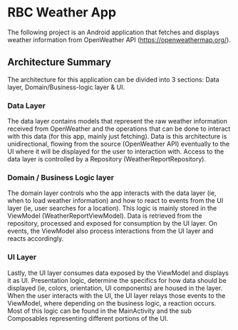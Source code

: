 # RBC Weather App

The following project is an Android application that fetches and displays weather information from
OpenWeather API (https://openweathermap.org/). 

## Architecture Summary

The architecture for this application can be divided into 3 sections: Data layer, Domain/Business-logic layer & UI.

### Data Layer

The data layer contains models that represent the raw weather information received from OpenWeather and the
operations that can be done to interact with this data (for this app, mainly just fetching). Data is this architecture is
unidirectional, flowing from the source (OpenWeather API) eventually to the UI where it will be displayed for the user to interaction with.
Access to the data layer is controlled by a Repository (WeatherReportRepository). 

### Domain / Business Logic layer

The domain layer controls who the app interacts with the data layer (ie, when to load weather information)
and how to react to events from the UI layer (ie, user searches for a location). This logic is mainly stored in the
ViewModel (WeatherReportViewModel). Data is retrieved from the repository, processed and exposed for consumption by the UI layer.
On events, the ViewModel also process interactions from the UI layer and reacts accordingly. 

### UI Layer

Lastly, the UI layer consumes data exposed by the ViewModel and displays it as UI. Presentation logic, determine the specifics 
for how data should be displayed (ie, colors, orientation, UI components) are housed in the layer. When the user interacts with the UI,
the UI layer relays those events to the ViewModel, where depending on the business logic, a reaction occurs. Most of this logic can be found in the 
MainActivity and the sub Composables representing different portions of the UI.
